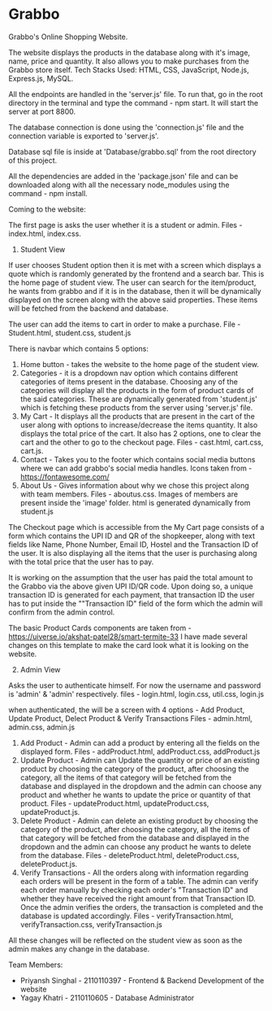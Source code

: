 # Grabbo

Grabbo's Online Shopping Website.

The website displays the products in the database along with it's image, name, price and quantity. It also allows you to make purchases from the Grabbo store itself.
Tech Stacks Used: HTML, CSS, JavaScript, Node.js, Express.js, MySQL.

All the endpoints are handled in the 'server.js' file. To run that, go in the root directory in the terminal and type the command - npm start. It will start the server at port 8800.

The database connection is done using the 'connection.js' file and the connection variable is exported to 'server.js'.

Database sql file is inside at 'Database/grabbo.sql' from the root directory of this project.

All the dependencies are added in the 'package.json' file and can be downloaded along with all the necessary node_modules using the command - npm install.

Coming to the website:

The first page is asks the user whether it is a student or admin. Files - index.html, index.css.

1. Student View

If user chooses Student option then it is met with a screen which displays a quote which is randomly generated by the frontend and a search bar. This is the home page of student view.
The user can search for the item/product, he wants from grabbo and if it is in the database, then it will be dynamically displayed on the screen along with the above said properties. These items will be fetched from the backend and database.

The user can add the items to cart in order to make a purchase.
File - Student.html, student.css, student.js

There is navbar which contains 5 options:

1. Home button - takes the website to the home page of the student view.
2. Categories - it is a dropdown nav option which contains different categories of items present in the database. Choosing any of the categories will display all the products in the form of product cards of the said categories. These are dynamically generated from 'student.js' which is fetching these products from the server using 'server.js' file.
3. My Cart - It displays all the products that are present in the cart of the user along with options to increase/decrease the items quantity. It also displays the total price of the cart. It also has 2 options, one to clear the cart and the other to go to the checkout page. Files - cast.html, cart.css, cart.js.
4. Contact - Takes you to the footer which contains social media buttons where we can add grabbo's social media handles.
   Icons taken from - https://fontawesome.com/
5. About Us - Gives information about why we chose this project along with team members. Files - aboutus.css. Images of members are present inside the 'image' folder. html is generated dynamically from student.js

The Checkout page which is accessible from the My Cart page consists of a form which contains the UPI ID and QR of the shopkeeper, along with text fields like Name, Phone Number, Email ID, Hostel and the Transaction ID of the user. It is also displaying all the items that the user is purchasing along with the total price that the user has to pay.

It is working on the assumption that the user has paid the total amount to the Grabbo via the above given UPI ID/QR code. Upon doing so, a unique transaction ID is generated for each payment, that transaction ID the user has to put inside the ""Transaction ID" field of the form which the admin will confirm from the admin control.

The basic Product Cards components are taken from - https://uiverse.io/akshat-patel28/smart-termite-33
I have made several changes on this template to make the card look what it is looking on the website.

2. Admin View

Asks the user to authenticate himself. For now the username and password is 'admin' & 'admin' respectively.
files - login.html, login.css, util.css, login.js

when authenticated, the will be a screen with 4 options - Add Product, Update Product, Delect Product & Verify Transactions
Files - admin.html, admin.css, admin.js

1. Add Product - Admin can add a product by entering all the fields on the displayed form. Files - addProduct.html, addProduct.css, addProduct.js
2. Update Product - Admin can Update the quantity or price of an existing product by choosing the category of the product, after choosing the category, all the items of that category will be fetched from the database and displayed in the dropdown and the admin can choose any product and whether he wants to update the price or quantity of that product. Files - updateProduct.html, updateProduct.css, updateProduct.js.
3. Delete Product - Admin can delete an existing product by choosing the category of the product, after choosing the category, all the items of that category will be fetched from the database and displayed in the dropdown and the admin can choose any product he wants to delete from the database. Files - deleteProduct.html, deleteProduct.css, deleteProduct.js.
4. Verify Transactions - All the orders along with information regarding each orders will be present in the form of a table. The admin can verify each order manually by checking each order's "Transaction ID" and whether they have received the right amount from that Transaction ID. Once the admin verifies the orders, the transaction is completed and the database is updated accordingly. Files - verifyTransaction.html, verifyTransaction.css, verifyTransaction.js

All these changes will be reflected on the student view as soon as the admin makes any change in the database.

Team Members:

- Priyansh Singhal - 2110110397 - Frontend & Backend Development of the website
- Yagay Khatri - 2110110605 - Database Administrator
